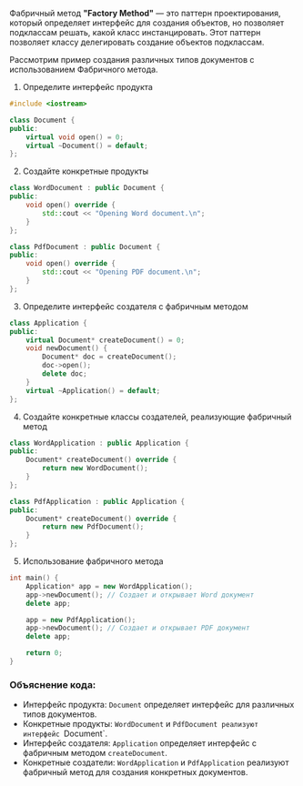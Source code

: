 Фабричный метод **"Factory Method"** — это паттерн проектирования, который определяет интерфейс для создания объектов, но позволяет подклассам решать, какой класс инстанцировать. Этот паттерн позволяет классу делегировать создание объектов подклассам.

Рассмотрим пример создания различных типов документов с использованием Фабричного метода.

1. Определите интерфейс продукта
```cpp
#include <iostream>

class Document {
public:
    virtual void open() = 0;
    virtual ~Document() = default;
};
```
2. Создайте конкретные продукты
```cpp
class WordDocument : public Document {
public:
    void open() override {
        std::cout << "Opening Word document.\n";
    }
};

class PdfDocument : public Document {
public:
    void open() override {
        std::cout << "Opening PDF document.\n";
    }
};
```
3. Определите интерфейс создателя с фабричным методом
```cpp
class Application {
public:
    virtual Document* createDocument() = 0;
    void newDocument() {
        Document* doc = createDocument();
        doc->open();
        delete doc;
    }
    virtual ~Application() = default;
};
```
4. Создайте конкретные классы создателей, реализующие фабричный метод
```cpp
class WordApplication : public Application {
public:
    Document* createDocument() override {
        return new WordDocument();
    }
};

class PdfApplication : public Application {
public:
    Document* createDocument() override {
        return new PdfDocument();
    }
};
```
5. Использование фабричного метода
```cpp
int main() {
    Application* app = new WordApplication();
    app->newDocument(); // Создает и открывает Word документ
    delete app;

    app = new PdfApplication();
    app->newDocument(); // Создает и открывает PDF документ
    delete app;

    return 0;
}
```
### Объяснение кода:
- Интерфейс продукта: `Document` определяет интерфейс для различных типов документов.
- Конкретные продукты: `WordDocument` и `PdfDocument реализуют интерфейс `Document`.
- Интерфейс создателя: `Application` определяет интерфейс с фабричным методом `createDocument`.
- Конкретные создатели: `WordApplication` и `PdfApplication` реализуют фабричный метод для создания конкретных документов.